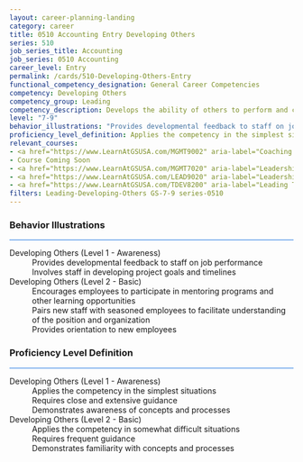 ```yaml
---
layout: career-planning-landing
category: career
title: 0510 Accounting Entry Developing Others
series: 510
job_series_title: Accounting
job_series: 0510 Accounting
career_level: Entry
permalink: /cards/510-Developing-Others-Entry
functional_competency_designation: General Career Competencies
competency: Developing Others
competency_group: Leading
competency_description: Develops the ability of others to perform and contribute to the organization by providing ongoing feedback and by providing opportunities to learn through formal and informal methods.
level: "7-9"
behavior_illustrations: "Provides developmental feedback to staff on job performance ? Involves staff in developing project goals and timelines ? Encourages employees to participate in mentoring programs and other learning opportunities ? Pairs new staff with seasoned employees to facilitate understanding of the position and organization ? Provides orientation to new employees"
proficiency_level_definition: Applies the competency in the simplest situations ? Requires close and extensive guidance ? Demonstrates awareness of concepts and processes ? Applies the competency in somewhat difficult situations ? Requires frequent guidance ? Demonstrates familiarity with concepts and processes
relevant_courses: 
- <a href="https://www.LearnAtGSUSA.com/MGMT9002" aria-label="Coaching Skills for Today's Leaders (MGMT9002), GSU - https://www.LearnAtGSUSA.com/MGMT9002">Coaching Skills for Today's Leaders (MGMT9002), GSU</a>
- Course Coming Soon
- <a href="https://www.LearnAtGSUSA.com/MGMT7020" aria-label="Leadership Essentials (MGMT7020), GSU - https://www.LearnAtGSUSA.com/MGMT7020">Leadership Essentials (MGMT7020), GSU</a>
- <a href="https://www.LearnAtGSUSA.com/LEAD9020" aria-label="Leadership, Motivation and Accountability for High Performance Organizations (LEAD9020), GSU - https://www.LearnAtGSUSA.com/LEAD9020">Leadership, Motivation and Accountability for High Performance Organizations (LEAD9020), GSU</a>
- <a href="https://www.LearnAtGSUSA.com/TDEV8200" aria-label="Leading Teams and Groups (TDEV8200), GSU - https://www.LearnAtGSUSA.com/TDEV8200">Leading Teams and Groups (TDEV8200), GSU</a>
filters: Leading-Developing-Others GS-7-9 series-0510
---
```


<div class="desktop:grid-col-6 margin-y-3">
  <div class="border-top-2 bg-white padding-3 shadow-5 height-full members-hover border-1px button-border border-top-blue radius-lg card-text-color">
    <h3>Behavior Illustrations</h3>
    <hr style="background-color: #1b74e0 !important;"/>
    <dl class="text-base card-content-color"><dt>Developing Others (Level 1 - Awareness)</dt><dd>Provides developmental feedback to staff on job performance </dd><dd> Involves staff in developing project goals and timelines</dd><dt>Developing Others (Level 2 - Basic)</dt><dd>Encourages employees to participate in mentoring programs and other learning opportunities </dd><dd> Pairs new staff with seasoned employees to facilitate understanding of the position and organization </dd><dd> Provides orientation to new employees</dd></dl>
  </div>
</div>
<div class="desktop:grid-col-6 margin-y-3">
  <div class="border-top-2 bg-white padding-3 shadow-5 height-full members-hover border-1px button-border border-top-blue radius-lg card-text-color">
    <h3>Proficiency Level Definition</h3>
     <hr style="background-color: #1b74e0 !important;"/>
    <dl class="text-base card-content-color"><dt>Developing Others (Level 1 - Awareness)</dt><dd>Applies the competency in the simplest situations </dd><dd> Requires close and extensive guidance </dd><dd> Demonstrates awareness of concepts and processes</dd><dt>Developing Others (Level 2 - Basic)</dt><dd>Applies the competency in somewhat difficult situations </dd><dd> Requires frequent guidance </dd><dd> Demonstrates familiarity with concepts and processes</dd></dl>
  </div>
</div>